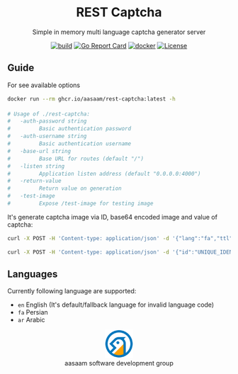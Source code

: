 <div align="center">
  <h1>
    REST Captcha
  </h1>
  <p>
    Simple in memory multi language captcha generator server
  </p>
  <p>
    <a href="https://github.com/aasaam/rest-captcha/actions/workflows/build.yml" target="_blank"><img src="https://github.com/aasaam/rest-captcha/actions/workflows/build.yml/badge.svg" alt="build" /></a>
    <a href="https://goreportcard.com/report/github.com/aasaam/rest-captcha"><img alt="Go Report Card" src="https://goreportcard.com/badge/github.com/aasaam/rest-captcha"></a>
    <a href="https://hub.docker.com/r/aasaam/rest-captcha" target="_blank"><img src="https://img.shields.io/docker/image-size/aasaam/rest-captcha?label=docker%20image" alt="docker" /></a>
    <a href="https://github.com/aasaam/rest-captcha/blob/master/LICENSE"><img alt="License" src="https://img.shields.io/github/license/aasaam/rest-captcha"></a>
  </p>
</div>

## Guide

For see available options

```bash
docker run --rm ghcr.io/aasaam/rest-captcha:latest -h

# Usage of ./rest-captcha:
#   -auth-password string
#         Basic authentication password
#   -auth-username string
#         Basic authentication username
#   -base-url string
#         Base URL for routes (default "/")
#   -listen string
#         Application listen address (default "0.0.0.0:4000")
#   -return-value
#         Return value on generation
#   -test-image
#         Expose /test-image for testing image
```

It's generate captcha image via ID, base64 encoded image and value of captcha:

```bash
curl -X POST -H 'Content-type: application/json' -d '{"lang":"fa","ttl":30, "level": "1", "quality": 10}' http://rest-captcha:4000/new
```

```bash
curl -X POST -H 'Content-type: application/json' -d '{"id":"UNIQUE_IDENTIFIER","value":999999}' http://rest-captcha:4000/solve
```

## Languages

Currently following language are supported:

- `en` English (It's default/fallback language for invalid language code)
- `fa` Persian
- `ar` Arabic

<div>
  <p align="center">
    <a href="https://aasaam.com" title="aasaam software development group">
      <img alt="aasaam software development group" width="64" src="https://raw.githubusercontent.com/aasaam/information/master/logo/aasaam.svg">
    </a>
    <br />
    aasaam software development group
  </p>
</div>
